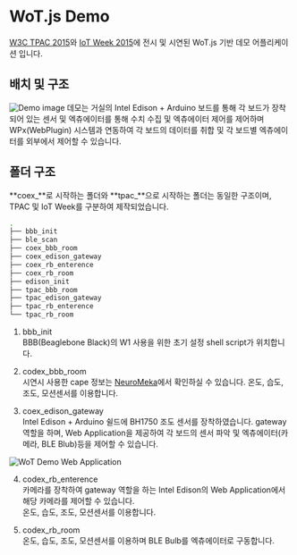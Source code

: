 # WoT.js Demo
[W3C TPAC 2015](http://www.w3.org/2015/10/TPAC/)와 [IoT Week 2015](http://www.iotweek.kr/2015/intro/intro.asp)에 전시 및 시연된 WoT.js 기반 데모 어플리케이션 입니다.  

## 배치 및 구조
![Demo image](https://docs.google.com/uc?id=0B02RRVY3KrmeVHhIcUZIOE9iX3c)
데모는 거실의 Intel Edison + Arduino 보드를 통해 각 보드가 장착되어 있는 센서 및 엑츄에이터를 통해 수치 수집 및 엑츄에이터 제어를 제어하며 WPx(WebPlugin) 시스템과 연동하여 각 보드의 데이터를 취합 및 각 보드별 엑츄에이터를 외부에서 제어할 수 있습니다.

## 폴더 구조
**coex_**로 시작하는 폴더와 **tpac_**으로 시작하는 폴더는 동일한 구조이며, TPAC 및 IoT Week를 구분하여 제작되었습니다.

```bash
.
├── bbb_init
├── ble_scan
├── coex_bbb_room
├── coex_edison_gateway
├── coex_rb_enterence
├── coex_rb_room
├── edison_init
├── tpac_bbb_room
├── tpac_edison_gateway
├── tpac_rb_enterence
└── tpac_rb_room
```

1. bbb_init  
BBB(Beaglebone Black)의 W1 사용을 위한 초기 설정 shell script가 위치합니다.

2. codex_bbb_room  
시연시 사용한 cape 정보는 [NeuroMeka](http://wiki.neuromeka.net/index.php?title=SensorCape)에서 확인하실 수 있습니다. 온도, 습도, 조도, 모션센서를 이용합니다.

3. coex_edison_gateway  
Intel Edison + Arduino 쉴드에 BH1750 조도 센서를 장착하였습니다. gateway 역할을 하며, Web Application을 제공하여 각 보드의 센서 파악 및 엑츄에이터(카메라, BLE Blub)등을 제어할 수 있습니다.

![WoT Demo Web Application](https://docs.google.com/uc?id=0B02RRVY3KrmeeXZYX3ZzZXRFUnc)

4. codex_rb_enterence  
카메라를 장착하여 gateway 역할을 하는 Intel Edison의 Web Application에서 해당 카메라를 제어할 수 있습니다.  
온도, 습도, 조도, 모션센서를 이용합니다.

5. codex_rb_room  
온도, 습도, 조도, 모션센서를 이용하며 BLE Bulb를 엑츄에이터로 구동합니다.

